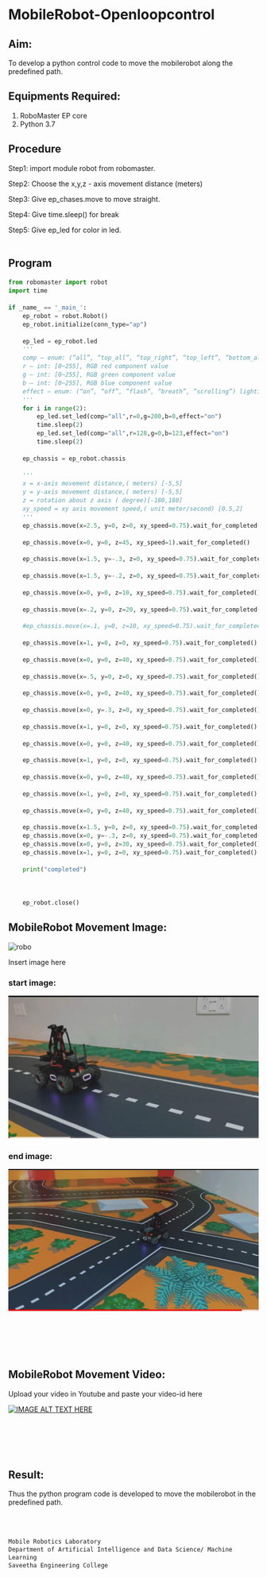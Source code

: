 # MobileRobot-Openloopcontrol
## Aim:

To develop a python control code to move the mobilerobot along the predefined path.

## Equipments Required:
1. RoboMaster EP core
2. Python 3.7

## Procedure

Step1:
import module robot from robomaster.
<br/>

Step2:
Choose the x,y,z - axis movement distance (meters)
<br/>

Step3:
Give ep_chases.move to move straight.
<br/>

Step4:
Give time.sleep() for break
<br/>

Step5:
Give ep_led for color in led.
<br/>
<br/>

## Program
```python
from robomaster import robot
import time

if _name_ == '_main_':
    ep_robot = robot.Robot()
    ep_robot.initialize(conn_type="ap")

    ep_led = ep_robot.led
    '''
    comp – enum: (“all”, “top_all”, “top_right”, “top_left”, “bottom_all”, “bottom_front”, “bottom_back”, “bottom_left”, “bottom_right”) lighting parts, all: all armor lights ;top_all: all armored lights of the gimbal; top_right: armored lights on the right side of the gimbal; top_left: armored lights on the left of the gimbal; bottom_all: all armored lights on the chassis; bottom_front: front armored lights; bottom_back: rear armored lights; bottom_left: left armored lights light; bottom_right: right armor light
    r – int: [0~255], RGB red component value
    g – int: [0~255], RGB green component value
    b – int: [0~255], RGB blue component value
    effect – enum: (“on”, “off”, “flash”, “breath”, “scrolling”) lighting effect type, on: always on; off: always off; flash: blinking; breath: breathing; scrolling: horse racing Lamp (only valid for PTZ lamp)
    '''
    for i in range(2):
        ep_led.set_led(comp="all",r=0,g=200,b=0,effect="on")   
        time.sleep(2)
        ep_led.set_led(comp="all",r=128,g=0,b=123,effect="on")   
        time.sleep(2)

    ep_chassis = ep_robot.chassis

    '''
    x = x-axis movement distance,( meters) [-5,5]
    y = y-axis movement distance,( meters) [-5,5]
    z = rotation about z axis ( degree)[-180,180]
    xy_speed = xy axis movement speed,( unit meter/second) [0.5,2]
    '''
    ep_chassis.move(x=2.5, y=0, z=0, xy_speed=0.75).wait_for_completed()

    ep_chassis.move(x=0, y=0, z=45, xy_speed=1).wait_for_completed()

    ep_chassis.move(x=1.5, y=-.3, z=0, xy_speed=0.75).wait_for_completed()

    ep_chassis.move(x=1.5, y=-.2, z=0, xy_speed=0.75).wait_for_completed()

    ep_chassis.move(x=0, y=0, z=10, xy_speed=0.75).wait_for_completed()

    ep_chassis.move(x=.2, y=0, z=20, xy_speed=0.75).wait_for_completed()

    #ep_chassis.move(x=.1, y=0, z=10, xy_speed=0.75).wait_for_completed()

    ep_chassis.move(x=1, y=0, z=0, xy_speed=0.75).wait_for_completed()

    ep_chassis.move(x=0, y=0, z=40, xy_speed=0.75).wait_for_completed()

    ep_chassis.move(x=.5, y=0, z=0, xy_speed=0.75).wait_for_completed()

    ep_chassis.move(x=0, y=0, z=40, xy_speed=0.75).wait_for_completed()

    ep_chassis.move(x=0, y=.3, z=0, xy_speed=0.75).wait_for_completed()

    ep_chassis.move(x=1, y=0, z=0, xy_speed=0.75).wait_for_completed()

    ep_chassis.move(x=0, y=0, z=40, xy_speed=0.75).wait_for_completed()

    ep_chassis.move(x=1, y=0, z=0, xy_speed=0.75).wait_for_completed()

    ep_chassis.move(x=0, y=0, z=40, xy_speed=0.75).wait_for_completed()

    ep_chassis.move(x=1, y=0, z=0, xy_speed=0.75).wait_for_completed()

    ep_chassis.move(x=0, y=0, z=40, xy_speed=0.75).wait_for_completed()

    ep_chassis.move(x=1.5, y=0, z=0, xy_speed=0.75).wait_for_completed()
    ep_chassis.move(x=0, y=-.3, z=0, xy_speed=0.75).wait_for_completed()
    ep_chassis.move(x=0, y=0, z=30, xy_speed=0.75).wait_for_completed()
    ep_chassis.move(x=1, y=0, z=0, xy_speed=0.75).wait_for_completed()

    print("completed")



    ep_robot.close()
```

## MobileRobot Movement Image:

![robo](./img/robomaster.png)

Insert image here
### start image:

![](./start.jpeg)

### end image:

![](./end.jpeg)


<br/>
<br/>
<br/>
<br/>

## MobileRobot Movement Video:

Upload your video in Youtube and paste your video-id here

[![IMAGE ALT TEXT HERE](https://img.youtube.com/vi/kJGkk_tWQsQ/0.jpg)](https://www.youtube.com/watch?v=kJGkk_tWQsQ)

<br/>
<br/>
<br/>
<br/>

## Result:
Thus the python program code is developed to move the mobilerobot in the predefined path.


<br/>
<br/>

```
Mobile Robotics Laboratory
Department of Artificial Intelligence and Data Science/ Machine Learning
Saveetha Engineering College
```
